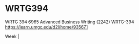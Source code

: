 # WRTG394
WRTG 394 6965 Advanced Business Writing (2242) WRTG-394  
https://learn.umgc.edu/d2l/home/935671


Week | 